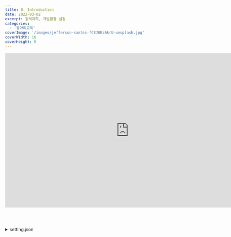 ```yaml
---
title: 0. Introduction
date: 2022-03-02
excerpt: 강의계획, 개발환경 설정
categories:
  - '동아리교육'
coverImage: '/images/jefferson-santos-fCEJGBzAkrU-unsplash.jpg'
coverWidth: 16
coverHeight: 9
---
```


<iframe width="800" height="500" src="https://www.youtube.com/embed/oJRBqf_lfVA" title="YouTube video player" frameborder="0" allow="accelerometer; autoplay; clipboard-write; encrypted-media; gyroscope; picture-in-picture" allowfullscreen></iframe>

<br><br>

<details markdown="1">
<summary> setting.json </summary>

```json
"[python]": {
    "editor.formatOnSave": true,
    "editor.defaultFormatter": "ms-python.python"
}
```

</details>
